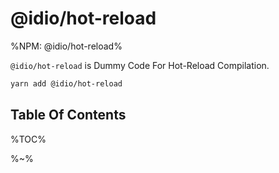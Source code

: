 # @idio/hot-reload

%NPM: @idio/hot-reload%

`@idio/hot-reload` is Dummy Code For Hot-Reload Compilation.

```sh
yarn add @idio/hot-reload
```

## Table Of Contents

%TOC%

%~%